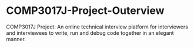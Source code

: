 # COMP3017J-Project-Outerview
COMP3017J Project: An online technical interview platform for interviewers and interviewees to write, run and debug code together in an elegant manner.
